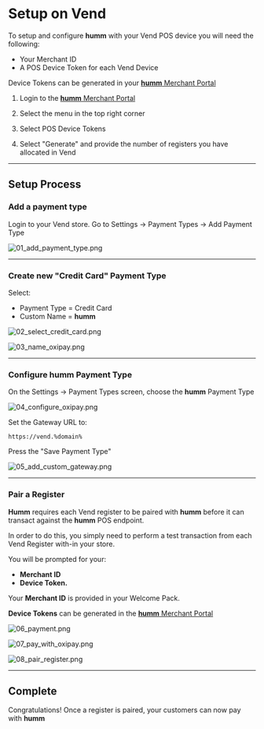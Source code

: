 <h1>Setup on Vend</h1>

To setup and configure **humm** with your Vend POS device you will need the following:


<div class="panel">
 <ul>
    <li>Your Merchant ID</li>
    <li>A POS Device Token for each Vend Device</li>
 </ul>
</div>

Device Tokens can be generated in your <a href="https://seller.%domain%/">**humm** Merchant Portal</a>

1. Login to the <a href="https://seller.%domain%/">**humm** Merchant Portal</a>

2. Select the menu in the top right corner

3. Select POS Device Tokens

4. Select "Generate" and provide the number of registers you have allocated in Vend
<hr/>

## Setup Process

### Add a payment type

Login to your Vend store.
Go to Settings -> Payment Types -> Add Payment Type


![01_add_payment_type.png](/img/ecommerce/vend/01_add_payment_type.png)

---

### Create new "Credit Card" Payment Type

Select:

* Payment Type =  Credit Card
* Custom Name = **humm**


![02_select_credit_card.png](/img/ecommerce/vend/02_select_credit_card.png)


![03_name_oxipay.png](/img/ecommerce/vend/03_name_oxipay.png)

---

### Configure **humm** Payment Type

On the Settings -> Payment Types screen, choose the **humm** Payment Type


![04_configure_oxipay.png](/img/ecommerce/vend/04_configure_oxipay.png)



Set the Gateway URL to:

```https://vend.%domain% ```

Press the "Save Payment Type"

![05_add_custom_gateway.png](/img/ecommerce/vend/05_add_custom_gateway.png)

---
### Pair a Register

**Humm** requires each Vend register to be paired with **humm** before it can transact against the **humm** POS endpoint.

In order to do this, you simply need to perform a test transaction from each Vend Register with-in your store.

You will be prompted for your:

* **Merchant ID**
* **Device Token.**

Your **Merchant ID** is provided in your Welcome Pack.

**Device Tokens** can be generated in the <a href="https://seller.%domain%/">**humm** Merchant Portal</a>



![06_payment.png](/img/ecommerce/vend/06_payment.png)

![07_pay_with_oxipay.png](/img/ecommerce/vend/07_pay_with_oxipay.png)

![08_pair_register.png](/img/ecommerce/vend/08_pair_register.png)

---

## Complete

Congratulations! Once a register is paired, your customers can now pay with **humm**
